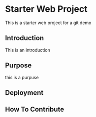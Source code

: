 # Starter Web Project

This is a starter web project for a git demo

## Introduction

This is an introduction

## Purpose

this is a purpuse

## Deployment


## How To Contribute
